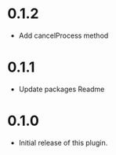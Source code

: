 # 0.1.2

- Add cancelProcess method

# 0.1.1

- Update packages Readme

# 0.1.0

- Initial release of this plugin.
